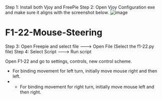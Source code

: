 Step 1: Install both Vjoy and FreePie
Step 2: Open Vjoy Configuration exe and make sure it aligns with the screenshot below.
![image](https://github.com/JamesDB9/F1-22-Mouse-Steering/assets/96760750/d76c8d45-d3cc-412b-b58f-bcbb3ebbf477)
# F1-22-Mouse-Steering
Step 3: Open Freepie and select file ---> Open File (Select the f1-22.py file)
Step 4: Select Script ---> Run script

Open F1-22 and go to settings, controls, new control scheme.

* For binding movement for left turn, initially move mouse right and then left.
* * For binding movement for right turn, initially move mouse left and then right.
